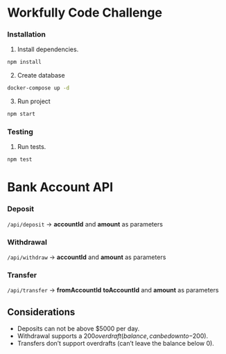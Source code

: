 # Workfully Code Challenge

### Installation

1. Install dependencies.
```bash
npm install
```
2. Create database
```bash
docker-compose up -d
```

3. Run project
```bash
npm start
```

### Testing

1. Run tests.
```bash
npm test
```


# Bank Account API

### Deposit

`/api/deposit` -> **accountId** and **amount** as parameters 

### Withdrawal

`/api/withdraw` -> **accountId** and **amount** as parameters

### Transfer

`/api/transfer` -> **fromAccountId** **toAccountId** and **amount** as parameters

## Considerations 
* Deposits can not be above $5000 per day.
* Withdrawal supports a $200 overdraft (balance, can be down to -$200).
* Transfers don’t support overdrafts (can’t leave the balance below 0).

